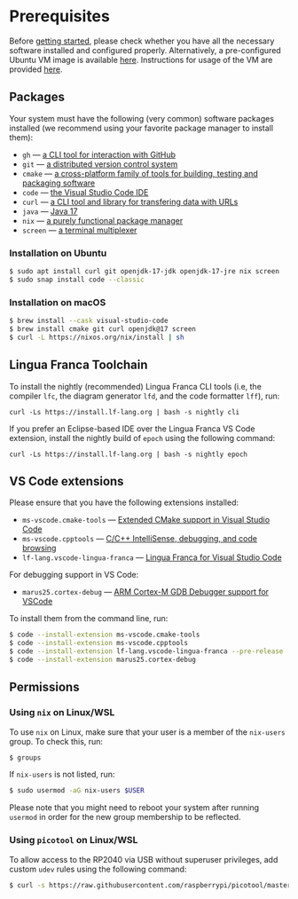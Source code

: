 # Prerequisites

Before [getting started](./GettingStarted.html), please check whether you have all the necessary software installed and configured properly.
Alternatively, a pre-configured Ubuntu VM image is available [here](https://vm.lf-lang.org). Instructions for usage of the VM are provided [here](UbuntuVM.html).

## Packages
Your system must have the following (very common) software packages installed (we recommend using your favorite package manager to install them):
 - `gh` — [a CLI tool for interaction with GitHub](https://cli.github.com/)
 - `git` — [a distributed version control system](https://git-scm.com/)
 - `cmake` — [a cross-platform family of tools for building, testing and packaging software](https://cmake.org/)
 - `code` — [the Visual Studio Code IDE](https://code.visualstudio.com/download)
 - `curl` — [a CLI tool and library for transfering data with URLs](https://curl.se/)
 - `java` — [Java 17](https://openjdk.org/projects/jdk/17)
 - `nix` — [a purely functional package manager](https://nix.dev/tutorials/install-nix)
 - `screen` — [a terminal multiplexer](https://dev.to/thiht/learn-to-use-screen-a-terminal-multiplexer-gl)

### Installation on Ubuntu
```bash
$ sudo apt install curl git openjdk-17-jdk openjdk-17-jre nix screen
$ sudo snap install code --classic
```

### Installation on macOS
```bash
$ brew install --cask visual-studio-code
$ brew install cmake git curl openjdk@17 screen
$ curl -L https://nixos.org/nix/install | sh
```

## Lingua Franca Toolchain
To install the nightly (recommended) Lingua Franca CLI tools (i.e, the compiler `lfc`, the diagram generator `lfd`, and the code formatter `lff`), run:
```
curl -Ls https://install.lf-lang.org | bash -s nightly cli
```

If you prefer an Eclipse-based IDE over the Lingua Franca VS Code extension, install the nightly build of `epoch` using the following command:
```
curl -Ls https://install.lf-lang.org | bash -s nightly epoch
```

## VS Code extensions
Please ensure that you have the following extensions installed:
 - `ms-vscode.cmake-tools` — [Extended CMake support in Visual Studio Code](https://marketplace.visualstudio.com/items?itemName=ms-vscode.cmake-tools)
 - `ms-vscode.cpptools` — [C/C++ IntelliSense, debugging, and code browsing](https://marketplace.visualstudio.com/items?itemName=ms-vscode.cpptools)
 - `lf-lang.vscode-lingua-franca` — [Lingua Franca for Visual Studio Code](https://marketplace.visualstudio.com/items?itemName=lf-lang.vscode-lingua-franca)

For debugging support in VS Code:
 - `marus25.cortex-debug` — [ARM Cortex-M GDB Debugger support for VSCode](https://marketplace.visualstudio.com/items?itemName=marus25.cortex-debug)

To install them from the command line, run:
```bash
$ code --install-extension ms-vscode.cmake-tools
$ code --install-extension ms-vscode.cpptools
$ code --install-extension lf-lang.vscode-lingua-franca --pre-release
$ code --install-extension marus25.cortex-debug
```

## Permissions

### Using `nix` on Linux/WSL
To use `nix` on Linux, make sure that your user is a member of the `nix-users` group. To check this, run:

```bash
$ groups
```

If `nix-users` is not listed, run:

```bash
$ sudo usermod -aG nix-users $USER
```

Please note that you might need to reboot your system after running `usermod` in order for the new group membership to be reflected.

### Using `picotool` on Linux/WSL
To allow access to the RP2040 via USB without superuser privileges, add custom `udev` rules using the following command:
```bash
$ curl -s https://raw.githubusercontent.com/raspberrypi/picotool/master/udev/99-picotool.rules | sudo tee -a /etc/udev/rules.d/99-picotool.rules >/dev/null
```

